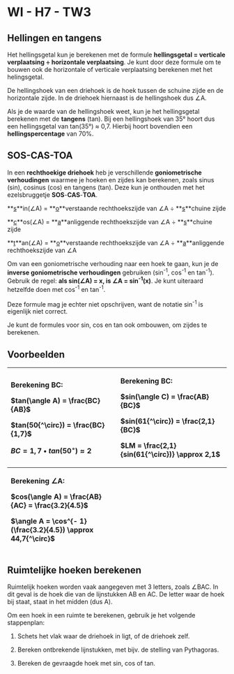 # WI - H7 - TW3

## Hellingen en tangens

Het hellingsgetal kun je berekenen met de formule **hellingsgetal = verticale verplaatsing ÷ horizontale verplaatsing**. Je kunt door deze formule om te bouwen ook de horizontale of verticale verplaatsing berekenen met het helingsgetal.

De hellingshoek van een driehoek is de hoek tussen de schuine zijde en de horizontale zijde. In de driehoek hiernaast is de hellingshoek dus ∠A.

Als je de waarde van de hellingshoek weet, kun je het hellingsgetal berekenen met de **tangens** (tan). Bij een hellingshoek van 35° hoort dus een hellingsgetal van tan(35°) ≈ 0,7. Hierbij hoort bovendien een **hellingspercentage** van 70%.

## SOS-CAS-TOA

In een **rechthoekige driehoek** heb je verschillende **goniometrische verhoudingen** waarmee je hoeken en zijdes kan berekenen, zoals sinus (sin), cosinus (cos) en tangens (tan). Deze kun je onthouden met het ezelsbruggetje **SOS**-**CAS**-**TOA**.

**<u>s</u>**in(∠A) = **<u>o</u>**verstaande rechthoekszijde van ∠A ÷ **<u>s</u>**chuine zijde

**<u>c</u>**os(∠A) = **<u>a</u>**anliggende rechthoekszijde van ∠A ÷ **<u>s</u>**chuine zijde

**<u>t</u>**an(∠A) = **<u>o</u>**verstaande rechthoekszijde van ∠A ÷ **<u>a</u>**anliggende rechthoekszijde van ∠A

Om van een goniometrische verhouding naar een hoek te gaan, kun je de **inverse goniometrische verhoudingen** gebruiken (sin<sup>-1</sup>, cos<sup>-1</sup> en tan<sup>-1</sup>). Gebruik de regel: **als sin(∠A) = x, is ∠A = sin<sup>-1</sup>(x)**. Je kunt uiteraard hetzelfde doen met cos<sup>-1</sup> en tan<sup>-1</sup>.

Deze formule mag je echter niet opschrijven, want de notatie sin<sup>-1</sup> is eigenlijk niet correct.

Je kunt de formules voor sin, cos en tan ook ombouwen, om zijdes te berekenen.

## Voorbeelden

<table>
<colgroup>
<col style="width: 50%" />
<col style="width: 50%" />
</colgroup>
<thead>
<tr>
<th style="text-align: left;"><p></p>
<p>Berekening BC:</p>
<p><span class="math inline">$tan(\angle A) = \frac{BC}{AB}$</span></p>
<p><span class="math inline">$tan(50{^\circ}) = \frac{BC}{1,7}$</span></p>
<p><span class="math inline"><em>B</em><em>C</em> = 1, 7 • <em>t</em><em>a</em><em>n</em>(50<sup>∘</sup>) ≈ 2</span></p></th>
<th style="text-align: left;"><p></p>
<p>Berekening BC:</p>
<p><span class="math inline">$sin(\angle C) = \frac{AB}{BC}$</span></p>
<p><span class="math inline">$sin(61{^\circ}) = \frac{2,1}{BC}$</span></p>
<p><span class="math inline">$LM = \frac{2,1}{sin(61{^\circ})} \approx 2,1$</span></p></th>
</tr>
<tr>
<th style="text-align: left;"><p></p>
<p>Berekening ∠A:</p>
<p><span class="math inline">$cos(\angle A) = \frac{AB}{AC} = \frac{3.2}{4.5}$</span></p>
<p><span class="math inline">$\angle A = \cos^{- 1}(\frac{3.2}{4.5}) \approx 44,7{^\circ}$</span></p></th>
<th style="text-align: left;"></th>
</tr>
</thead>
<tbody>
</tbody>
</table>

## Ruimtelijke hoeken berekenen

Ruimtelijk hoeken worden vaak aangegeven met 3 letters, zoals $\angle$BAC. In dit geval is de hoek die van de lijnstukken AB en AC. De letter waar de hoek bij staat, staat in het midden (dus A).

Om een hoek in een ruimte te berekenen, gebruik je het volgende stappenplan:

1. Schets het vlak waar de driehoek in ligt, of de driehoek zelf.

2. Bereken ontbrekende lijnstukken, met bijv. de stelling van Pythagoras.

3. Bereken de gevraagde hoek met sin, cos of tan.
